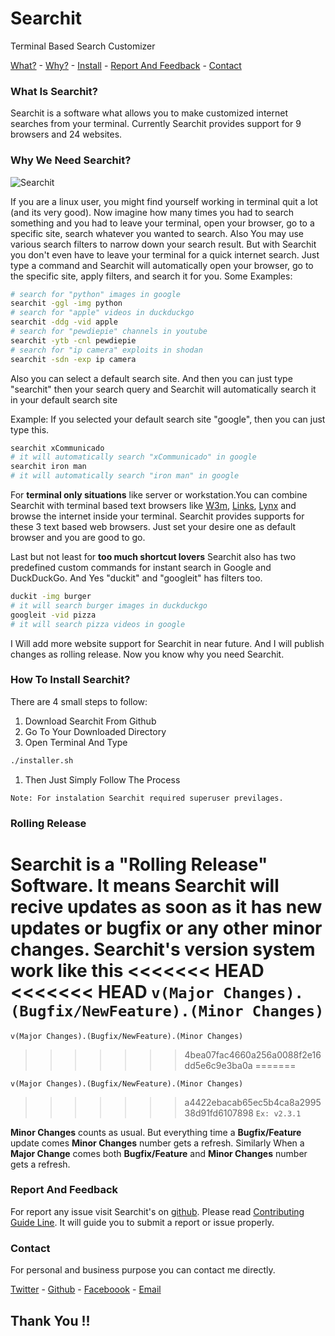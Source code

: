 # Searchit  
Terminal Based Search Customizer

[What?](#what-is-Searchit) - [Why?](#why-we-need-Searchit) -
[Install](#how-to-install-Searchit) - [Report And Feedback](#report-and-feedback) - [Contact](#contact)
### What Is Searchit?
Searchit is a software what allows you to make customized internet searches from your terminal. Currently Searchit provides support for 9 browsers and 24 websites.

### Why We Need Searchit?
![Searchit](https://i.ibb.co/CwYVshJ/gifout.gif"Searchit")

If you are a linux user, you might find yourself working in terminal quit a lot (and its very good). Now imagine how many times you had to search something and you had to leave your terminal, open your browser, go to a specific site, search whatever you wanted to search.
Also You may use various search filters to narrow down your search result.
But with Searchit you don't even have to leave your terminal for a quick internet search. Just type a command and Searchit will automatically open your browser, go to the specific site, apply filters, and search it for you.
Some Examples:

```bash
# search for "python" images in google
searchit -ggl -img python
# search for "apple" videos in duckduckgo
searchit -ddg -vid apple
# search for "pewdiepie" channels in youtube
searchit -ytb -cnl pewdiepie
# search for "ip camera" exploits in shodan
searchit -sdn -exp ip camera
```
Also you can select a default search site. And then you can just type "searchit" then your search query and Searchit will automatically search it in your default search site

Example: If you selected your default search site "google", then you can just type this.

```Bash
searchit xCommunicado
# it will automatically search "xCommunicado" in google
searchit iron man
# it will automatically search "iron man" in google
```
For **terminal only situations** like server or workstation.You can combine Searchit with terminal based text browsers like [W3m](http://w3m.sourceforge.net/), [Links](http://www.jikos.cz/~mikulas/links//), [Lynx](https://lynx.browser.org/) and browse the internet inside your terminal. Searchit provides supports for these 3 text based web browsers. Just set your desire one as default browser and you are good to go.

Last but not least for **too much shortcut lovers** Searchit also has two predefined custom commands for instant search in Google and DuckDuckGo.
And Yes "duckit" and "googleit" has filters too.

```Bash
duckit -img burger
# it will search burger images in duckduckgo
googleit -vid pizza
# it will search pizza videos in google
```
I Will add more website support for Searchit in near future.
And I will publish changes as rolling release.
Now you know why you need Searchit.

### How To Install Searchit?

There are 4 small steps to follow:
1. Download Searchit From Github
1. Go To Your Downloaded Directory
1. Open Terminal And Type
```Bash
./installer.sh
```
1. Then Just Simply Follow The Process

`Note: For instalation Searchit required superuser previlages.
`

### Rolling Release

Searchit is a "Rolling Release" Software. It means Searchit will recive updates as soon as it has new updates or bugfix or any other minor changes.
Searchit's version system work like this
<<<<<<< HEAD
<<<<<<< HEAD
`v(Major Changes).(Bugfix/NewFeature).(Minor Changes)` 
=======
`v(Major Changes).(Bugfix/NewFeature).(Minor Changes)`
>>>>>>> 4bea07fac4660a256a0088f2e16dd5e6c9e3ba0a
=======

`v(Major Changes).(Bugfix/NewFeature).(Minor Changes)`
>>>>>>> a4422ebacab65ec5b4ca8a299538d91fd6107898
`Ex: v2.3.1`

**Minor Changes** counts as usual. But everything time a **Bugfix/Feature** update comes **Minor Changes** number gets a refresh. Similarly When a **Major Change** comes both **Bugfix/Feature** and **Minor Changes** number gets a refresh.


### Report And Feedback

For report any issue visit Searchit's on [github](https://github.com/SearchitOfficial/SearchitTerminal). Please read [Contributing Guide Line](https://github.com/searchitofficial/SearchitTerminal/blob/master/CONTRIBUTING.md). It will guide you to submit a report or issue properly.


### Contact

For personal and business purpose you can contact me directly.

[Twitter](https://twitter.com/xSomoy) - [Github](https://github.com/SearchitOfficial) - [Faceboook](https://www.facebook.com/SearchitOfficial) - [Email](mailto:mailtoSearchit@gmail.com)

## Thank You !!
